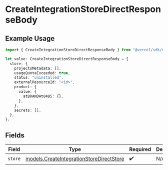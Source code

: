 # CreateIntegrationStoreDirectResponseBody

## Example Usage

```typescript
import { CreateIntegrationStoreDirectResponseBody } from "@vercel/sdk/models/createintegrationstoredirectop.js";

let value: CreateIntegrationStoreDirectResponseBody = {
  store: {
    projectsMetadata: [],
    usageQuotaExceeded: true,
    status: "uninstalled",
    externalResourceId: "<id>",
    product: {
      value: {
        atBRANDAt8495: {},
      },
    },
    secrets: [],
  },
};
```

## Fields

| Field                                                                                      | Type                                                                                       | Required                                                                                   | Description                                                                                |
| ------------------------------------------------------------------------------------------ | ------------------------------------------------------------------------------------------ | ------------------------------------------------------------------------------------------ | ------------------------------------------------------------------------------------------ |
| `store`                                                                                    | [models.CreateIntegrationStoreDirectStore](../models/createintegrationstoredirectstore.md) | :heavy_check_mark:                                                                         | N/A                                                                                        |